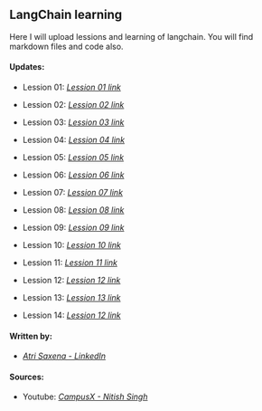 ## LangChain learning 

Here I will upload lessions and learning of langchain. You will find markdown files and code also. 

#### Updates:

- Lession 01: *[Lession 01 link](https://github.com/AtriSaxena/langchain_learning/blob/main/Lession_01.md)*

- Lession 02: *[Lession 02 link](https://github.com/AtriSaxena/langchain_learning/blob/main/Lession_02.md)*

- Lession 03: *[Lession 03 link](https://github.com/AtriSaxena/langchain_learning/blob/main/Lession_03.md)*

- Lession 04: *[Lession 04 link](https://github.com/AtriSaxena/langchain_learning/blob/main/Lession_04.md)*

- Lession 05: *[Lession 05 link](https://github.com/AtriSaxena/langchain_learning/blob/main/Lession_05.md)*

- Lession 06: *[Lession 06 link](https://github.com/AtriSaxena/langchain_learning/blob/main/Lession_06.md)*

- Lession 07: *[Lession 07 link](https://github.com/AtriSaxena/langchain_learning/blob/main/Lession_07.md)*

- Lession 08: *[Lession 08 link](https://github.com/AtriSaxena/langchain_learning/blob/main/Lession_08.md)*

- Lession 09: *[Lession 09 link](https://github.com/AtriSaxena/langchain_learning/blob/main/Lession_09.md)*

- Lession 10: *[Lession 10 link](https://github.com/AtriSaxena/langchain_learning/blob/main/Lession_10.md)*

- Lession 11: *[Lession 11 link](https://github.com/AtriSaxena/langchain_learning/blob/main/Lession_11.md)*

- Lession 12: *[Lession 12 link](https://github.com/AtriSaxena/langchain_learning/blob/main/Lession_12.md)*

- Lession 13: *[Lession 13 link](https://github.com/AtriSaxena/langchain_learning/blob/main/Lession_13.md)*

- Lession 14: *[Lession 12 link](https://github.com/AtriSaxena/langchain_learning/blob/main/Lession_14.md)*


#### Written by: 
- *[Atri Saxena - LinkedIn](https://www.youtube.com/@campusx-official)*

#### Sources: 
- Youtube: *[CampusX - Nitish Singh](https://www.youtube.com/@campusx-official)*


